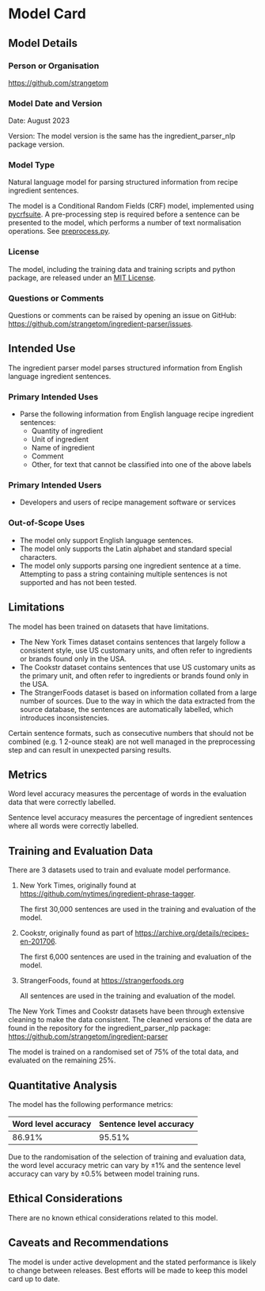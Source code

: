 # Model Card

## Model Details

### Person or Organisation

<https://github.com/strangetom>

### Model Date and Version

Date: August 2023

Version: The model version is the same has the ingredient_parser_nlp package version.

### Model Type

Natural language model for parsing structured information from recipe ingredient sentences.

The model is a Conditional Random Fields (CRF) model, implemented using [pycrfsuite](https://github.com/scrapinghub/python-crfsuite). A pre-processing step is required before a sentence can be presented to the model, which performs a number of text normalisation operations. See [preprocess.py](https://github.com/strangetom/ingredient-parser/blob/master/ingredient_parser/preprocess.py). 

### License

The model, including the training data and training scripts and python package, are released under an [MIT License](https://github.com/strangetom/ingredient-parser/blob/master/LICENSE).

### Questions or Comments

Questions or comments can be raised by opening an issue on GitHub: https://github.com/strangetom/ingredient-parser/issues.

## Intended Use

The ingredient parser model parses structured information from English language ingredient sentences.

### Primary Intended Uses

- Parse the following information from English language recipe ingredient sentences:
  - Quantity of ingredient
  - Unit of ingredient
  - Name of ingredient
  - Comment
  - Other, for text that cannot be classified into one of the above labels

### Primary Intended Users

- Developers and users of recipe management software or services

### Out-of-Scope Uses

- The model only support English language sentences.
- The model only supports the Latin alphabet and standard special characters.
- The model only supports parsing one ingredient sentence at a time. Attempting to pass a string containing multiple sentences is not supported and has not been tested.

## Limitations

The model has been trained on datasets that have limitations.

- The New York Times dataset contains sentences that largely follow a consistent style, use US customary units, and often refer to ingredients or brands found only in the USA.
- The Cookstr dataset contains sentences that use US customary units as the primary unit, and often refer to ingredients or brands found only in the USA.
- The StrangerFoods dataset is based on information collated from a large number of sources. Due to the way in which the data extracted from the source database, the sentences are automatically labelled, which introduces inconsistencies.

Certain sentence formats, such as consecutive numbers that should not be combined (e.g. 1 2-ounce steak) are not well managed in the preprocessing step and can result in unexpected parsing results.

## Metrics

Word level accuracy measures the percentage of words in the evaluation data that were correctly labelled.

Sentence level accuracy measures the percentage of ingredient sentences where all words were correctly labelled.

## Training and Evaluation Data

There are 3 datasets used to train and evaluate model performance.

1. New York Times, originally found at https://github.com/nytimes/ingredient-phrase-tagger.

   The first 30,000 sentences are used in the training and evaluation of the model.

2. Cookstr, originally found as part of https://archive.org/details/recipes-en-201706.

   The first 6,000 sentences are used in the training and evaluation of the model.

3. StrangerFoods, found at https://strangerfoods.org

   All sentences are used in the training and evaluation of the model.

The New York Times and Cookstr datasets have been through extensive cleaning to make the data consistent. The cleaned versions of the data are found in the repository for the ingredient_parser_nlp package: https://github.com/strangetom/ingredient-parser

The model is trained on a randomised set of 75% of the total data, and evaluated on the remaining 25%.

## Quantitative Analysis

The model has the following performance metrics:

| Word level accuracy | Sentence level accuracy |
| ------------------- | ----------------------- |
| 86.91%              | 95.51%                  |

Due to the randomisation of the selection of training and evaluation data, the word level accuracy metric can vary by ±1% and the sentence level accuracy can vary by ±0.5% between model training runs.

## Ethical Considerations

There are no known ethical considerations related to this model.

## Caveats and Recommendations

The model is under active development and the stated performance is likely to change between releases. Best efforts will be made to keep this model card up to date.